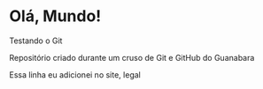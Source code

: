 # Olá, Mundo!
 Testando o Git 

 Repositório criado durante um cruso de Git e GitHub do Guanabara

Essa linha eu adicionei no site, legal
